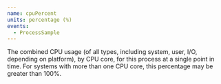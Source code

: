 ```yaml
---
name: cpuPercent
units: percentage (%)
events:
  - ProcessSample
---
```


The combined CPU usage (of all types, including system, user, I/O, depending on platform), by CPU core, for this process at a single point in time. For systems with more than one CPU core, this percentage may be greater than 100%.